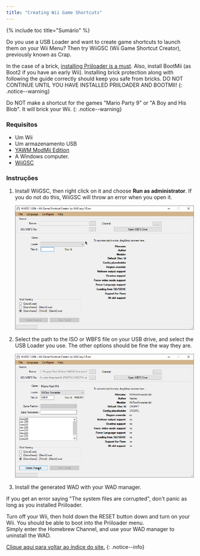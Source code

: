 ```yaml
---
title: "Creating Wii Game Shortcuts"
---
```


{% include toc title="Sumário" %}

Do you use a USB Loader and want to create game shortcuts to launch them on your Wii Menu? Then try WiiGSC (Wii Game Shortcut Creator), previously known as Crap.

In the case of a brick, [installing Priiloader is a must](/priiloader). Also, install BootMii (as Boot2 if you have an early Wii). Installing brick protection along with following the guide correctly should keep you safe from bricks. DO NOT CONTINUE UNTIL YOU HAVE INSTALLED PRIILOADER AND BOOTMII!
{: .notice--warning}

Do NOT make a shortcut for the games "Mario Party 9" or "A Boy and His Blob". It will brick your Wii.
{: .notice--warning}

### Requisitos

* Um Wii
* Um armazenamento USB
* [YAWM ModMii Edition](yawmme)
* A Windows computer.
* [WiiGSC](https://wiidatabase.de/downloads/pc-tools/wiigsc-ehemals-crap/)

### Instruções

1. Install WiiGSC, then right click on it and choose **Run as administrator**. If you do not do this, WiiGSC will throw an error when you open it.

    ![](/images/desktop-apps/wiigsc/wiigsc-home.png)

1. Select the path to the ISO or WBFS file on your USB drive, and select the USB Loader you use. The other options should be fine the way they are.

    ![](/images/desktop-apps/wiigsc/wiigsc-selection.png)

1. Install the generated WAD with your WAD manager.

<div class="notice--info">
If you get an error saying "The system files are corrupted", don't panic as long as you installed Priiloader.

Turn off your Wii, then hold down the RESET button down and turn on your Wii. You should be able to boot into the Priiloader menu. <br>
Simply enter the Homebrew Channel, and use your WAD manager to uninstall the WAD.
</div>

[Clique aqui para voltar ao índice do site.](site-navigation)
{: .notice--info}
